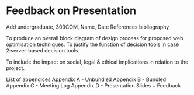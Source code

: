 # Feedback on Presentation
Add undergraduate, 303COM, Name, Date
References bibliography

To produce an overall block diagram of design process for proposed web optimisation techniques.
To justify the function of decision tools in case 2:server-based decision tools.

To include the impact on social, legal & ethical implications in relation to the project.


List of appendices
Appendix A - Unbundled
Appendix B - Bundled
Appendix C - Meeting Log
Appendix D - Presentation Slides + Feedback



